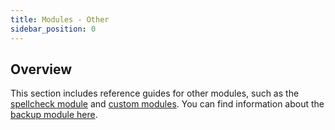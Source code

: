 ```yaml
---
title: Modules - Other
sidebar_position: 0
---
```


## Overview

This section includes reference guides for other modules, such as the [spellcheck module](./spellcheck.md) and [custom modules](./custom-modules.md). You can find information about the [backup module here](../../configuration/backups.md).
<!-- TODO: Consider adding references for the backup module here -->
